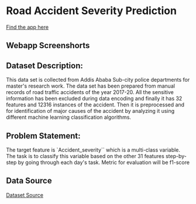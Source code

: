 # Road Accident Severity Prediction

[Find the app here](https://road-safety-prediction-app.onrender.com)

## Webapp Screenshorts



## Dataset Description:

This data set is collected from Addis Ababa Sub-city police departments for master's research work. The data set has been prepared from manual records of road traffic accidents of the year 2017-20. All the sensitive information has been excluded during data encoding and finally it has 32 features and 12316 instances of the accident. Then it is preprocessed and for identification of major causes of the accident by analyzing it using different machine learning classification algorithms. 

## Problem Statement:

The target feature is `Accident_severity`` which is a multi-class variable. The task is to classify this variable based on the other 31 features step-by-step by going through each day's task. Metric for evaluation will be f1-score


## Data Source 

[Dataset Source](https://dans.knaw.nl/nl/data-diensten/narcis/)